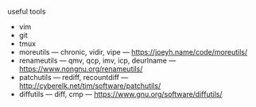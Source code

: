 useful tools

* vim
* git
* tmux
* moreutils — chronic, vidir, vipe — https://joeyh.name/code/moreutils/
* renameutils — qmv, qcp, imv, icp, deurlname — https://www.nongnu.org/renameutils/
* patchutils — rediff, recountdiff — http://cyberelk.net/tim/software/patchutils/
* diffutils — diff, cmp — https://www.gnu.org/software/diffutils/
